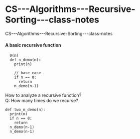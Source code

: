 # CS---Algorithms---Recursive-Sorting---class-notes
CS---Algorithms---Recursive-Sorting---class-notes


#### A basic recursive function
```
  0(n)
  def n_demo(n):
    print(n)
    
    // base case
    if n == 0:
      return
    n_demo(n-1)
```

How to analyze a recursive function?     
Q: How many times do we recurse?

```
def two_n_demo(n):
  print(n)
  if n == 0:
    return
  n_demo(n-1)
  n_demo(n-1)
```

